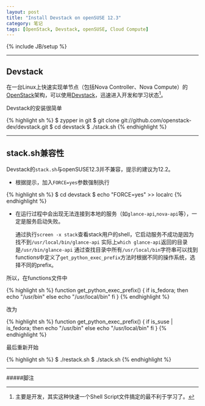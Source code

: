 ```yaml
---
layout: post
title: "Install Devstack on openSUSE 12.3"
category: 笔记
tags: [OpenStack, Devstack, openSUSE, Cloud Compute]
---
```

{% include JB/setup %}

---

## Devstack

在一台Linux上快速实现单节点（包括Nova Controller、Nova Compute）的[OpenStack][]架构，可以使用[Devstack][]，迅速进入开发和学习状态[^1]。

Devstack的安装很简单

{% highlight sh %}
$ zypper in git
$ git clone git://github.com/openstack-dev/devstack.git
$ cd devstack
$ ./stack.sh
{% endhighlight %}

---

## stack.sh兼容性

Devstack的`stack.sh`与openSUSE12.3并不兼容，提示的建议为12.2。

- 根据提示，加入`FORCE=yes`参数强制执行

{% highlight sh %}
$ cd devstack
$ echo "FORCE=yes" >> localrc
{% endhighlight %}

- 在运行过程中会出现无法连接到本地的服务（如`glance-api`,`nova-api`等），一定是服务启动失败。

	通过执行`screen -x stack`查看stack用户的shell，它启动服务不成功是因为找不到`/usr/local/bin/glance-api`
	实际上`which glance-api`返回的目录是`/usr/bin/glance-api`
	通过查找目录中所有`/usr/local/bin`字符串可以找到functions中定义了`get_python_exec_prefix`方法时根据不同的操作系统，选择不同的prefix。

所以，在functions文件中

{% highlight sh %}
function get_python_exec_prefix() {
    if is_fedora; then
        echo "/usr/bin"
    else
        echo "/usr/local/bin"
    fi
}
{% endhighlight %}

改为

{% highlight sh %}
function get_python_exec_prefix() {
    if is_suse | is_fedora; then
        echo "/usr/bin"
    else
        echo "/usr/local/bin"
    fi
}
{% endhighlight %}

最后重新开始

{% highlight sh %}
$ ./restack.sh
$ ./stack.sh
{% endhighlight %}

---

#####脚注

[^1]: 主要是开发，其实这种快速一个Shell Script文件搞定的最不利于学习了。

[OpenStack]: http://openstack.org
[Devstack]: http://devstack.org

